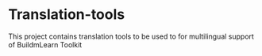 Translation-tools
=================

This project contains translation tools to be used to for multilingual support of BuildmLearn Toolkit
